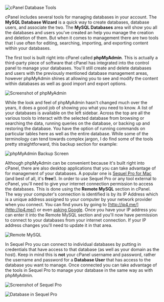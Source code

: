 ![cPanel Database Tools](http://i.imgur.com/8QnQiln.png)

cPanel includes several tools for managing databases in your account. The **MySQL Database Wizard** is a quick way to create databases, database users, and associate the two. The **MySQL Databases** area will show you all the databases and users  you've created an help you manage the creation and deletion of them. But when it comes to management there are two tools that I use often for editing, searching, importing, and exporting content within your databases.

The first tool is built right into cPanel called **phpMyAdmin**. This is actually a third-party piece of software that cPanel has integrated into the control panel to manage your databases. You'll still create and delete databases and users with the previously mentioned database management areas, however phpMyAdmin shines at allowing you to see and modify the content within databases as well as good import and export options.

![Screenshot of phpMyAdmin](http://i.imgur.com/3CfluWa.png)

While the look and feel of phpMyAdmin hasn't changed much over the years, it does a good job of showing you what you need to know. A list of your databases is available on the left sidebar. Across the top are all the various tools to interact with the selected database from browsing or searching the data, running queries on the database, or backing up and restoring the database. You have the option of running commands on particular tables here as well as the entire database. While some of the terminology can tend towards complex jargon, I do find some of the tools pretty straightforward, this backup section for example:

![phpMyAdmin Backup Screen](http://i.imgur.com/23GNQnz.png)

Although phpMyAdmin can be convenient because it's built right into cPanel, there are also desktop applications that you can take advantage of for management of your databases. A popular one is [Sequel Pro for Mac](http://www.sequelpro.com/) (and best of all, it's **free**!). In order to use Sequel Pro or any tool external to cPanel, you'll need to give your internet connection permission to access the databases. This is done using the **Remote MySQL** section in cPanel. The way your computer's connection is identified is by its IP Address which is a unique address assigned to your computer by your network provider when you connect. You can find yours by going to [http://ip4.me/](http://ip4.me/) or even [asking Google](https://www.google.com/search?q=what+is+my+ip+address). Once you have your IP address you can enter it into the Remote MySQL section and you'll now have permission to connect to your databases from your internet connection. If your IP address changes you'll need to update it in that area.

![Remote MySQL](http://i.imgur.com/nijU9MO.png)

In Sequel Pro you can connect to individual databases by putting in credentials that have access to that database (as well as your domain as the host). Keep in mind this is **not** your cPanel username and password, rather the username and password for a **Database User** that has access to the database you want to manage. Once connected you can take advantage of the tools in Sequel Pro to manage your database in the same way as with phpMyAdmin.

![Screenshot of Sequel Pro](http://i.imgur.com/snr8Vz0.png)

![Database in Sequel Pro](/content/images/2015/12/Screen-Shot-2015-12-19-at-6-29-32-PM.png)